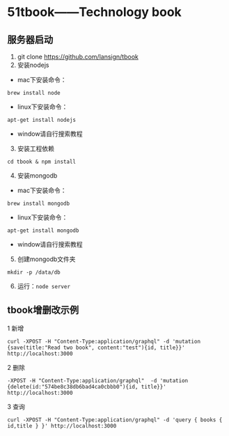 # 51tbook——Technology book

## 服务器启动
1. git clone https://github.com/lansign/tbook
2. 安装nodejs
  * mac下安装命令：
  ```shell
  brew install node
  ```
  * linux下安装命令：
  ```shell
  apt-get install nodejs
  ```
  * window请自行搜索教程
3. 安装工程依赖
  ```shell
  cd tbook & npm install
  ```
4. 安装mongodb  
  * mac下安装命令：
  ```shell
  brew install mongodb
  ```
  * linux下安装命令：
  ```shell
  apt-get install mongodb
  ```
  * window请自行搜索教程
5. 创建mongodb文件夹
  ```shell
  mkdir -p /data/db
  ```
6. 运行：`node server` 

## tbook增删改示例
1 新增
```shell
curl -XPOST -H "Content-Type:application/graphql" -d 'mutation {save(title:"Read two book", content:"test"){id, title}}' http://localhost:3000
```
2 删除
```shell
-XPOST -H "Content-Type:application/graphql"  -d 'mutation {delete(id:"574be8c38db6bad4ca0cbbb0"){id, title}}' http://localhost:3000
```
3 查询
```shell
curl -XPOST -H "Content-Type:application/graphql" -d 'query { books { id,title } }' http://localhost:3000
```

